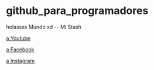 # github_para_programadores

holassss Mundo xd -- Mi Stash

[a Youtube](https://www.youtube.com/)

[a Facebook](https://www.facebook.com/)

[a Instagram](https://www.instagram.com/)
